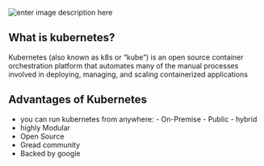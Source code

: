 ﻿

![enter image description here](https://i0.wp.com/softwareengineeringdaily.com/wp-content/uploads/2019/01/Kubernetes_New.png?resize=730%2C389&ssl=1)
## What is kubernetes?
Kubernetes (also known as k8s or “kube”) is an open source container orchestration platform that automates many of the manual processes involved in deploying, managing, and scaling containerized applications


## Advantages of Kubernetes
- you can run kubernetes from anywhere:
		 - On-Premise 
		 - Public
		 - hybrid
- highly Modular
- Open Source
- Gread community
- Backed by google

